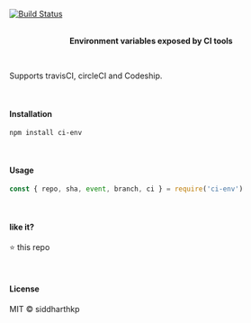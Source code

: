 [![Build Status](http://drone-community.eastus.cloudapp.azure.com/api/badge/github.com/siddharthkp/ci-env/status.svg?branch=master)](http://drone-community.eastus.cloudapp.azure.com/github.com/siddharthkp/ci-env)

<p align="center">
  <br>
  <b>Environment variables exposed by CI tools</b>
  <br>
</p>

&nbsp;

Supports travisCI, circleCI and Codeship.

&nbsp;

#### Installation

```
npm install ci-env
```

&nbsp;

#### Usage

```js
const { repo, sha, event, branch, ci } = require('ci-env')
```

&nbsp;

#### like it?

⭐️ this repo

&nbsp;

#### License

MIT © siddharthkp
